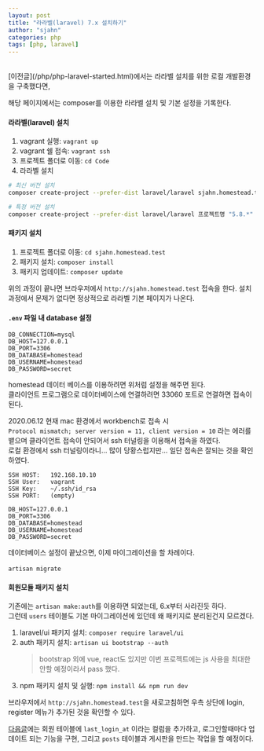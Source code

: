 ```yaml
---
layout: post
title: "라라벨(laravel) 7.x 설치하기"
author: "sjahn"
categories: php
tags: [php, laravel]
---
```


<br>
[이전글](/php/php-laravel-started.html)에서는 라라벨 설치를 위한 로컬 개발환경을 구축했다면,  


해당 페이지에서는 composer를 이용한 라라벨 설치 및 기본 설정을 기록한다.


#### 라라벨(laravel) 설치
1. vagrant 실행: `vagrant up`
2. vagrant 쉘 접속: `vagrant ssh`
3. 프로젝트 폴더로 이동: `cd Code`
4. 라라벨 설치

```sh
# 최신 버전 설치
composer create-project --prefer-dist laravel/laravel sjahn.homestead.test

# 특정 버전 설치
composer create-project --prefer-dist laravel/laravel 프로젝트명 "5.8.*"
```


#### 패키지 설치
1. 프로젝트 폴더로 이동: `cd sjahn.homestead.test`
2. 패키지 설치: `composer install`
3. 패키지 업데이트: `composer update`


위의 과정이 끝나면 브라우저에서 `http://sjahn.homestead.test` 접속을 한다.
설치 과정에서 문제가 없다면 정상적으로 라라벨 기본 페이지가 나온다.


#### `.env` 파일 내 database 설정
```
DB_CONNECTION=mysql
DB_HOST=127.0.0.1
DB_PORT=3306
DB_DATABASE=homestead
DB_USERNAME=homestead
DB_PASSWORD=secret
```

homestead 데이터 베이스를 이용하려면 위처럼 설정을 해주면 된다.  
클라이언트 프로그램으로 데이터베이스에 연결하려면 33060 포트로 연결하면 접속이 된다.


2020.06.12 현재 mac 환경에서 workbench로 접속 시  
`Protocol mismatch; server version = 11, client version = 10` 라는 에러를 뱉으며 클라이언트 접속이 안되어서 ssh 터널링을 이용해서 접속을 하였다.  
로컬 환경에서 ssh 터널링이라니... 많이 당황스럽지만... 일단 접속은 잘되는 것을 확인하였다.

```
SSH HOST:   192.168.10.10
SSH User:   vagrant
SSH Key:    ~/.ssh/id_rsa
SSH PORT:   (empty)

DB_HOST=127.0.0.1
DB_PORT=3306
DB_DATABASE=homestead
DB_USERNAME=homestead
DB_PASSWORD=secret
```

데이터베이스 설정이 끝났으면, 이제 마이그레이션을 할 차례이다.  
<br>
`artisan migrate`
<br>

#### 회원모듈 패키지 설치  
기존에는 `artisan make:auth`를 이용하면 되었는데, 6.x부터 사라진듯 하다.  
그런데 `users` 테이블도 기본 마이그레이션에 있던데 왜 패키지로 분리된건지 모르겠다.

1. laravel/ui 패키지 설치: `composer require laravel/ui`
2. auth 패키지 설치: `artisan ui bootstrap --auth`
    > bootstrap 외에 vue, react도 있지만 이번 프로젝트에는 js 사용을 최대한 안할 예정이라서 pass 했다.
3. npm 패키지 설치 및 실행: `npm install && npm run dev` 

브라우저에서 `http://sjahn.homestead.test`을 새로고침하면 우측 상단에 login, register 메뉴가 추가된 것을 확인할 수 있다.  

[다음글](/php/php-laravel-post.html)에는 회원 테이블에 `last_login_at` 이라는 컬럼을 추가하고, 로그인할때마다 업데이트 되는 기능을 구현, 그리고 `posts` 테이블과 게시판을 만드는 작업을 할 예정이다.